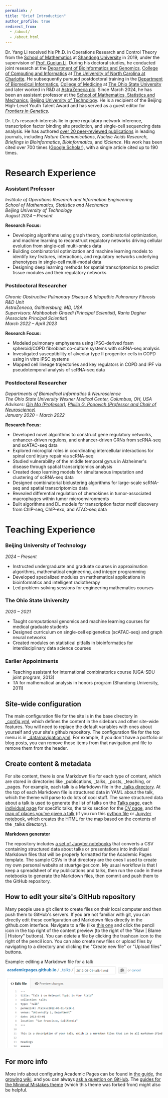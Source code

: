 ```yaml
---
permalink: /
title: "Brief Introduction"
author_profile: true
redirect_from: 
  - /about/
  - /about.html
---
```


Dr. Yang Li received his Ph.D. in Operations Research and Control Theory from the [School of Mathematics](https://www.math.sdu.edu.cn/) at [Shandong University](https://www.sdu.edu.cn/) in 2019, under the supervision of [Prof. Guojun Li](https://faculty.sdu.edu.cn/liguojun/zh_CN/index.htm). During his doctoral studies, he conducted joint research at the [Department of Bioinformatics and Genomics](https://cci.charlotte.edu/departments/department-of-bioinformatics-and-genomics/), [College of Computing and Informatics](https://cci.charlotte.edu/) at [The University of North Carolina at Charlotte](https://www.charlotte.edu/). He subsequently pursued postdoctoral training in the [Department of Biomedical Informatics](https://medicine.osu.edu/departments/biomedical-informatics), [College of Medicine](https://medicine.osu.edu/) at [The Ohio State University](https://www.osu.edu/) and later worked in R&D at [AstraZeneca plc](https://www.astrazeneca.com/). Since March 2024, he has been an assistant professor at the [School of Mathematics, Statistics and Mechanics](https://msm.bjut.edu.cn/), [Beijing University of Technology](https://www.bjut.edu.cn/). He is a recipient of the Beijing High-Level Youth Talent Award and has served as a guest editor for [*Frontiers in Genetics*](https://loop.frontiersin.org/people/2319558/overview).

Dr. Li’s research interests lie in gene regulatory network inference, transcription factor binding site prediction, and single-cell sequencing data analysis. He has authored [over 20 peer-reviewed publications](https://scholar.google.com/citations?user=yDq-Zf4AAAAJ&hl=zh-CN) in leading journals, including *Nature Communications*, *Nucleic Acids Research*, *Briefings in Bioinformatics*, *Bioinformatics*, and *iScience*. His work has been cited over 700 times ([Google Scholar](https://scholar.google.com/citations?user=yDq-Zf4AAAAJ&hl=zh-CN)), with a single article cited up to 190 times.

Research Experience
======
### **Assistant Professor**  
*Institute of Operations Research and Information Engineering*  
*School of Mathematics, Statistics and Mechanics*  
*Beijing University of Technology*  
*August 2024 – Present*  

**Research Focus:**  
- Developing algorithms using graph theory, combinatorial optimization, and machine learning to reconstruct regulatory networks driving cellular evolution from single-cell multi-omics data  
- Building combinatorial optimization and machine learning models to identify key features, interactions, and regulatory networks underlying phenotypes in single-cell multi-modal data  
- Designing deep learning methods for spatial transcriptomics to predict tissue modules and their regulatory networks  

### **Postdoctoral Researcher**  
*Chronic Obstructive Pulmonary Disease & Idiopathic Pulmonary Fibrosis R&D Unit*  
*AstraZeneca, Gaithersburg, MD, USA*  
*Supervisors: Mahboobeh Ghaedi (Principal Scientist), Rania Dagher (Associate Principal Scientist)*  
*March 2022 – April 2023*  

**Research Focus:**  
- Modeled pulmonary emphysema using iPSC-derived foam spheroid/COPD fibroblast co-culture systems with scRNA-seq analysis  
- Investigated susceptibility of alveolar type II progenitor cells in COPD using in vitro iPSC systems  
- Mapped cell lineage trajectories and key regulators in COPD and IPF via pseudotemporal analysis of scRNA-seq data  

### **Postdoctoral Researcher**  
*Departments of Biomedical Informatics & Neuroscience*  
*The Ohio State University Wexner Medical Center, Columbus, OH, USA*  
*Advisors: [Qin Ma (Professor)](https://cancer.osu.edu/find-a-researcher/search-researcher-directory/qin-ma), [Phillip G. Popovich (Professor and Chair of Neuroscience)](https://medicine.osu.edu/find-faculty/non-clinical/neuroscience/phillip-popovich-phd)*  
*January 2020 – March 2022*  

**Research Focus:**  
- Developed novel algorithms to construct gene regulatory networks, enhancer-driven regulons, and enhancer-driven GRNs from scRNA-seq and scATAC-seq data  
- Explored microglial roles in coordinating intercellular interactions for spinal cord injury repair via scRNA-seq  
- Studied vulnerability of the middle temporal gyrus in Alzheimer's disease through spatial transcriptomics analysis  
- Created deep learning models for simultaneous imputation and clustering of scRNA-seq data  
- Designed combinatorial biclustering algorithms for large-scale scRNA-seq and spatial transcriptomics data  
- Revealed differential regulation of chemokines in tumor-associated macrophages within tumor microenvironments  
- Built algorithms and DL models for transcription factor motif discovery from ChIP-seq, ChIP-exo, and ATAC-seq data 

Teaching Experience
======
### **Beijing University of Technology**  
*2024 – Present*  
- Instructed undergraduate and graduate courses in approximation algorithms, mathematical engineering, and integer programming  
- Developed specialized modules on mathematical applications in bioinformatics and intelligent radiotherapy  
- Led problem-solving sessions for engineering mathematics courses  

### **The Ohio State University**  
*2020 – 2021*  
- Taught computational genomics and machine learning courses for medical graduate students  
- Designed curriculum on single-cell epigenetics (scATAC-seq) and graph neural networks  
- Created modules on statistical pitfalls in bioinformatics for interdisciplinary data science courses  

### **Earlier Appointments**  
- Teaching assistant for international combinatorics course (UGA-SDU joint program, 2013)  
- TA for mathematical analysis in honors program (Shandong University, 2011) 

Site-wide configuration
------
The main configuration file for the site is in the base directory in [_config.yml](https://github.com/academicpages/academicpages.github.io/blob/master/_config.yml), which defines the content in the sidebars and other site-wide features. You will need to replace the default variables with ones about yourself and your site's github repository. The configuration file for the top menu is in [_data/navigation.yml](https://github.com/academicpages/academicpages.github.io/blob/master/_data/navigation.yml). For example, if you don't have a portfolio or blog posts, you can remove those items from that navigation.yml file to remove them from the header. 

Create content & metadata
------
For site content, there is one Markdown file for each type of content, which are stored in directories like _publications, _talks, _posts, _teaching, or _pages. For example, each talk is a Markdown file in the [_talks directory](https://github.com/academicpages/academicpages.github.io/tree/master/_talks). At the top of each Markdown file is structured data in YAML about the talk, which the theme will parse to do lots of cool stuff. The same structured data about a talk is used to generate the list of talks on the [Talks page](https://academicpages.github.io/talks), each [individual page](https://academicpages.github.io/talks/2012-03-01-talk-1) for specific talks, the talks section for the [CV page](https://academicpages.github.io/cv), and the [map of places you've given a talk](https://academicpages.github.io/talkmap.html) (if you run this [python file](https://github.com/academicpages/academicpages.github.io/blob/master/talkmap.py) or [Jupyter notebook](https://github.com/academicpages/academicpages.github.io/blob/master/talkmap.ipynb), which creates the HTML for the map based on the contents of the _talks directory).

**Markdown generator**

The repository includes [a set of Jupyter notebooks](https://github.com/academicpages/academicpages.github.io/tree/master/markdown_generator
) that converts a CSV containing structured data about talks or presentations into individual Markdown files that will be properly formatted for the Academic Pages template. The sample CSVs in that directory are the ones I used to create my own personal website at stuartgeiger.com. My usual workflow is that I keep a spreadsheet of my publications and talks, then run the code in these notebooks to generate the Markdown files, then commit and push them to the GitHub repository.

How to edit your site's GitHub repository
------
Many people use a git client to create files on their local computer and then push them to GitHub's servers. If you are not familiar with git, you can directly edit these configuration and Markdown files directly in the github.com interface. Navigate to a file (like [this one](https://github.com/academicpages/academicpages.github.io/blob/master/_talks/2012-03-01-talk-1.md) and click the pencil icon in the top right of the content preview (to the right of the "Raw | Blame | History" buttons). You can delete a file by clicking the trashcan icon to the right of the pencil icon. You can also create new files or upload files by navigating to a directory and clicking the "Create new file" or "Upload files" buttons. 

Example: editing a Markdown file for a talk
![Editing a Markdown file for a talk](/images/editing-talk.png)

For more info
------
More info about configuring Academic Pages can be found in [the guide](https://academicpages.github.io/markdown/), the [growing wiki](https://github.com/academicpages/academicpages.github.io/wiki), and you can always [ask a question on GitHub](https://github.com/academicpages/academicpages.github.io/discussions). The [guides for the Minimal Mistakes theme](https://mmistakes.github.io/minimal-mistakes/docs/configuration/) (which this theme was forked from) might also be helpful.
